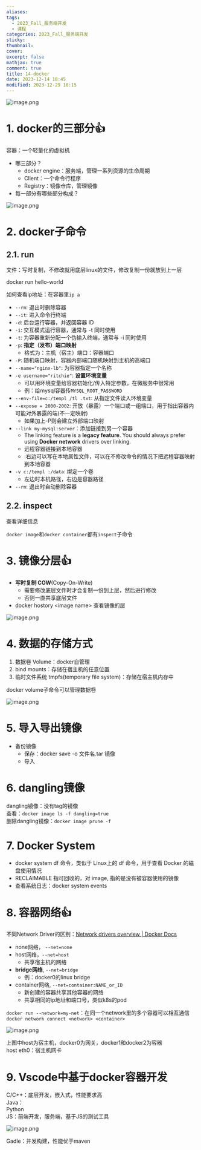 ```yaml
---
aliases: 
tags:
  - 2023_Fall_服务端开发
  - 课程
categories: 2023_Fall_服务端开发
sticky:
thumbnail:
cover: 
excerpt: false
mathjax: true
comment: true
title: 14-docker
date: 2023-12-14 18:45
modified: 2023-12-29 10:15
---
```



![image.png](https://chillcharlie-img.oss-cn-hangzhou.aliyuncs.com/image%2F2023%2F12%2F14%2F18-46-26-eb3906fceb86ed0e9c6f826e521b0ab0-20231214184623-83585b.png)

# 1. docker的三部分👍

容器：一个轻量化的虚拟机

- 哪三部分？
	- docker engine：服务端，管理一系列资源的生命周期
	- Client：一个命令行程序
	- Registry：镜像仓库，管理镜像
- 每一部分有哪些部分构成？

![image.png](https://chillcharlie-img.oss-cn-hangzhou.aliyuncs.com/image%2F2023%2F12%2F14%2F18-48-51-551a7d3c33dd450f7f8dc60d1a6ae29c-20231214184848-94a261.png)

# 2. docker子命令

## 2.1. run

文件：写时复制，不修改就用底层linux的文件，修改复制一份就放到上一层

docker run hello-world

如何查看ip地址：在容器里`ip a`

- `--rm`: 退出时删除容器
- `--it`: 进入命令行终端
- `-d`: 后台运行容器，并返回容器 ID
- `-i`: 交互模式运行容器，通常与 -t 同时使用
- `-t`: 为容器重新分配一个伪输入终端，通常与 -i 同时使用
- `-p`: **指定（发布）端口映射**
	- 格式为：主机（宿主）端口：容器端口
- `-P`: 随机端口映射，容器内部端口随机映射到主机的高端口
- `--name="nginx-lb"`: 为容器指定一个名称
- `-e username="ritchie"`: **设置环境变量**
	- 可以用环境变量给容器初始化/传入特定参数，在微服务中很常用
	- 例：给mysql容器传`MYSQL_ROOT_PASSWORD`
- `--env-file=c:/templ /tl .txt`: 从指定文件读入环境变量
- `--expose = 2000-2002`: 开放（暴露）一个端口或一组端口，用于指出容器内可能对外暴露的端(不一定映射)
	- 如果加上-P则会建立外部端口映射
- `--link my-mysql:server`：添加链接到另一个容器
	- The linking feature is a **legacy feature**. You should always prefer using **Docker network** drivers over linking.
	- 远程容器链接到本地容器
	- $:$右边可以写在本地属性文件，可以在不修改命令的情况下把远程容器映射到本地容器
- `-v c:/templ :/data`: 绑定一个卷
	- 左边时本机路径，右边是容器路径
- `--rm`: 退出时自动删除容器

## 2.2. inspect

查看详细信息

`docker image`和`docker container`都有`inspect`子命令

# 3. 镜像分层👍

- **写时复制 COW**(Copy-On-Write)
	- 需要修改底层文件时才会复制一份到上层，然后进行修改
	- 否则一直共享底层文件
- docker hostory \<image name> 查看镜像的层

![image.png](https://chillcharlie-img.oss-cn-hangzhou.aliyuncs.com/image%2F2023%2F12%2F14%2F20-16-50-cef8d6cc91e64be46d5afa44e9e97583-20231214201648-b1c6b2.png)

# 4. 数据的存储方式

1. 数据卷 Volume：docker自管理
2. bind mounts：存储在宿主机的任意位置
3. 临时文件系统 tmpfs(temporary file system)：存储在宿主机内存中

docker volume子命令可以管理数据卷

![image.png](https://chillcharlie-img.oss-cn-hangzhou.aliyuncs.com/image%2F2023%2F12%2F14%2F20-49-16-0157f9b342cd970ea85a05734fc2b95d-20231214204914-b94d29.png)

# 5. 导入导出镜像

- 备份镜像
	- 保存：docker save -o 文件名.tar 镜像
	- 导入

# 6. dangling镜像

dangling镜像：没有tag的镜像  
查看：`docker image ls -f dangling=true`  
删除dangling镜像：`docker image prune -f`

# 7. Docker System

- docker system df 命令，类似于 Linux上的 df 命令，用于查看 Docker 的磁盘使用情况
- RECLAIMABLE 指可回收的，对 image, 指的是没有被容器使用的镜像
- 查看系统日志：docker system events

# 8. 容器网络👍

不同Network Driver的区别：[Network drivers overview | Docker Docs](https://docs.docker.com/network/drivers/)

- none网络， `--net=none`
- host网络，`--net=host`
	- 共享宿主机的网络
- **bridge网络**, `--net=bridge`
	- 例：docker0的linux bridge
- container网络, `--net=container:NAME_or_ID`
	- 新创建的容器共享其他容器的网络
	- 共享相同的ip地址和端口号，类似k8s的pod

`docker run --network=my-net`：在同一个network里的多个容器可以相互通信  
`docker network connect <network> <container>`

![image.png](https://chillcharlie-img.oss-cn-hangzhou.aliyuncs.com/image%2F2023%2F12%2F14%2F20-47-39-95ea83a90dd44b9bcaeacda307e0cb5c-20231214204737-dcac1b.png)

上图中host为宿主机，docker0为网关，docker1和docker2为容器  
host eth0：宿主机网卡

# 9. Vscode中基于docker容器开发

C/C++：底层开发，嵌入式，性能要求高  
Java：  
Python  
JS：前端开发，服务端，基于JS的测试工具

![image.png](https://chillcharlie-img.oss-cn-hangzhou.aliyuncs.com/image%2F2023%2F12%2F14%2F19-50-53-30b0928d69d9e80c0c19e469f102cdb6-20231214195051-9c2274.png)

Gadle：并发构建，性能优于maven
